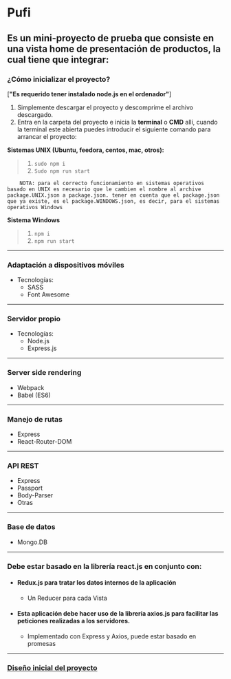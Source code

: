 # Pufi
## **Es un mini-proyecto de prueba que consiste en una vista home de presentación de productos, la cual tiene que integrar:**

### ¿Cómo inicializar el proyecto?
[**"Es requerido tener instalado node.js en el ordenador"**]

 1. Simplemente descargar el proyecto y descomprime el archivo descargado.
 2. Entra en la carpeta del proyecto e inicia la **terminal** o **CMD** allí, cuando la terminal este abierta puedes introducir el siguiente comando para arrancar el proyecto:


**Sistemas UNIX (Ubuntu, feedora, centos, mac, otros):**
> 1. `sudo npm i`
> 2. `Sudo npm run start`

		NOTA: para el correcto funcionamiento en sistemas operativos basado en UNIX es necesario que le cambien el nombre al archive package.UNIX.json a package.json. tener en cuenta que el package.json que ya existe, es el package.WINDOWS.json, es decir, para el sistemas operativos Windows

**Sistema Windows**
> 1. `npm i`
> 2. `npm run start`

---

### Adaptación a dispositivos móviles
+ Tecnologías:
	+ SASS
	+ Font Awesome

---

### Servidor propio
+ Tecnologías:
	+ Node.js
	+ Express.js

---

### Server side rendering
+ Webpack
+ Babel (ES6)

---

### Manejo de rutas
+ Express
+ React-Router-DOM

---

### API REST
+ Express
+ Passport
+ Body-Parser
+ Otras

---

### Base de datos
+ Mongo.DB

---

### Debe estar basado en la librería react.js en conjunto con:

+ #### Redux.js para tratar los datos internos de la aplicación
	+ Un Reducer para cada Vista

+ #### Esta aplicación debe hacer uso de la librería axios.js para facilitar las peticiones realizadas a los servidores.
	+ Implementado con Express y Axios, puede estar basado en promesas

---
### [**Diseño inicial del proyecto**](https://github.com/Miyo-Excellent/PUFI/blob/Pufi/documentation/design/Pufi.jpg)
